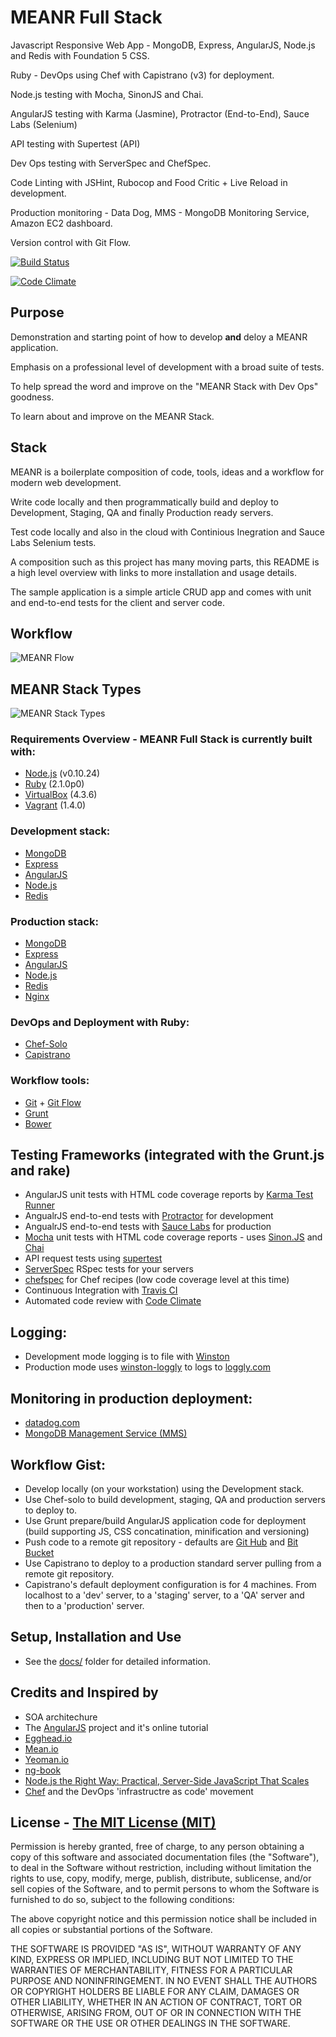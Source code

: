 # MEANR Full Stack

Javascript Responsive Web App - MongoDB, Express, AngularJS, Node.js and Redis with Foundation 5 CSS.

Ruby - DevOps using Chef with Capistrano (v3) for deployment.

Node.js testing with Mocha, SinonJS and Chai.

AngularJS testing with  Karma (Jasmine), Protractor (End-to-End), Sauce Labs (Selenium)

API testing with Supertest (API)

Dev Ops testing with ServerSpec and ChefSpec.

Code Linting with JSHint, Rubocop and Food Critic + Live Reload in development.

Production monitoring - Data Dog, MMS - MongoDB Monitoring Service, Amazon EC2 dashboard.

Version control with Git Flow.

[![Build Status](https://travis-ci.org/rudijs/meanr-full-stack.png?branch=master)](https://travis-ci.org/rudijs/meanr-full-stack)

[![Code Climate](https://codeclimate.com/github/rudijs/meanr-full-stack.png)](https://codeclimate.com/github/rudijs/meanr-full-stack)

## Purpose

Demonstration and starting point of how to develop **and** deloy a MEANR application.

Emphasis on a professional level of development with a broad suite of tests.

To help spread the word and improve on the "MEANR Stack with Dev Ops" goodness.

To learn about and improve on the MEANR Stack.

## Stack

MEANR is a boilerplate composition of code, tools, ideas and a workflow for modern web development.

Write code locally and then programmatically build and deploy to Development, Staging, QA and finally Production ready servers.

Test code locally and also in the cloud with Continious Inegration and Sauce Labs Selenium tests.

A composition such as this project has many moving parts, this README is a high level overview with links to more installation and usage details.

The sample application is a simple article CRUD app and comes with unit and end-to-end tests for the client and server code.

## Workflow
![MEANR Flow](https://dl.dropboxusercontent.com/u/7108604/meanr-full-stack-workflow_inkscape.png "MEANR Flow")

## MEANR Stack Types
![MEANR Stack Types](https://dl.dropboxusercontent.com/u/7108604/meanr-full-stack-types_inkscape.png "MEANR Stack Types")

### Requirements Overview - MEANR Full Stack is currently built with:

* [Node.js](http://nodejs.org/) (v0.10.24)
* [Ruby](http://rvm.io/) (2.1.0p0)
* [VirtualBox](https://www.virtualbox.org/) (4.3.6)
* [Vagrant](http://www.vagrantup.com/) (1.4.0)

### Development stack:

* [MongoDB](http://www.mongodb.com/)
* [Express](http://expressjs.com/)
* [AngularJS](http://angularjs.org/)
* [Node.js](http://nodejs.org/)
* [Redis](http://redis.io/)

### Production stack:

* [MongoDB](http://www.mongodb.com/)
* [Express](http://expressjs.com/)
* [AngularJS](http://angularjs.org/)
* [Node.js](http://nodejs.org/)
* [Redis](http://redis.io/)
* [Nginx](http://nginx.com/)

### DevOps and Deployment with Ruby:

* [Chef-Solo](http://docs.opscode.com/chef_solo.html)
* [Capistrano](http://www.capistranorb.com/)

### Workflow tools:

* [Git](http://git-scm.com/) + [Git Flow](http://danielkummer.github.io/git-flow-cheatsheet/)
* [Grunt](http://gruntjs.com/)
* [Bower](http://bower.io/)

## Testing Frameworks (integrated with the Grunt.js and rake)

* AngularJS unit tests with HTML code coverage reports by [Karma Test Runner](http://karma-runner.github.io/0.10/index.html)
* AngualrJS end-to-end tests with [Protractor](https://github.com/angular/protractor) for development
* AngualrJS end-to-end tests with [Sauce Labs](https://saucelabs.com/) for production
* [Mocha](http://visionmedia.github.io/mocha/) unit tests with HTML code coverage reports - uses [Sinon.JS](http://sinonjs.org/) and [Chai](http://chaijs.com/)
* API request tests using [supertest](https://github.com/visionmedia/supertest)
* [ServerSpec](http://serverspec.org/) RSpec tests for your servers
* [chefspec](https://github.com/sethvargo/chefspec) for Chef recipes (low code coverage level at this time)
* Continuous Integration with [Travis CI](https://travis-ci.org/)
* Automated code review with [Code Climate](https://codeclimate.com/)

## Logging:

* Development mode logging is to file with [Winston](https://github.com/flatiron/winston)
* Production mode uses [winston-loggly](https://github.com/indexzero/winston-loggly) to logs to [loggly.com](https://www.loggly.com/)

## Monitoring in production deployment:

* [datadog.com](http://www.datadoghq.com/)
* [MongoDB Management Service (MMS)](https://mms.mongodb.com/)

## Workflow Gist:

* Develop locally (on your workstation) using the Development stack.
* Use Chef-solo to build development, staging, QA and production servers to deploy to.
* Use Grunt prepare/build AngularJS application code for deployment (build supporting JS, CSS concatination, minification and versioning)
* Push code to a remote git repository - defaults are [Git Hub](http://github.com/) and [Bit Bucket](https://bitbucket.org/)
* Use Capistrano to deploy to a production standard server pulling from a remote git repository.
* Capistrano's default deployment configuration is for 4 machines. From localhost to a 'dev' server, to a 'staging' server, to a 'QA' server and then to a 'production' server.

## Setup, Installation and Use

* See the [docs/](https://github.com/rudijs/meanr-full-stack/tree/master/docs) folder for detailed information.

## Credits and Inspired by

* SOA architechure
* The [AngularJS](http://angularjs.org/) project and it's online tutorial
* [Egghead.io](https://egghead.io/)
* [Mean.io](http://mean.io/)
* [Yeoman.io](http://yeoman.io/)
* [ng-book](https://www.ng-book.com/)
* [Node.js the Right Way: Practical, Server-Side JavaScript That Scales](http://pragprog.com/book/jwnode/node-js-the-right-way)
* [Chef](http://www.getchef.com/solutions/devops/) and the DevOps 'infrastructre as code' movement

## License - [The MIT License (MIT)](http://opensource.org/licenses/MIT)

Permission is hereby granted, free of charge, to any person obtaining a copy
of this software and associated documentation files (the "Software"), to deal
in the Software without restriction, including without limitation the rights
to use, copy, modify, merge, publish, distribute, sublicense, and/or sell
copies of the Software, and to permit persons to whom the Software is
furnished to do so, subject to the following conditions:

The above copyright notice and this permission notice shall be included in
all copies or substantial portions of the Software.

THE SOFTWARE IS PROVIDED "AS IS", WITHOUT WARRANTY OF ANY KIND, EXPRESS OR
IMPLIED, INCLUDING BUT NOT LIMITED TO THE WARRANTIES OF MERCHANTABILITY,
FITNESS FOR A PARTICULAR PURPOSE AND NONINFRINGEMENT. IN NO EVENT SHALL THE
AUTHORS OR COPYRIGHT HOLDERS BE LIABLE FOR ANY CLAIM, DAMAGES OR OTHER
LIABILITY, WHETHER IN AN ACTION OF CONTRACT, TORT OR OTHERWISE, ARISING FROM,
OUT OF OR IN CONNECTION WITH THE SOFTWARE OR THE USE OR OTHER DEALINGS IN
THE SOFTWARE.

